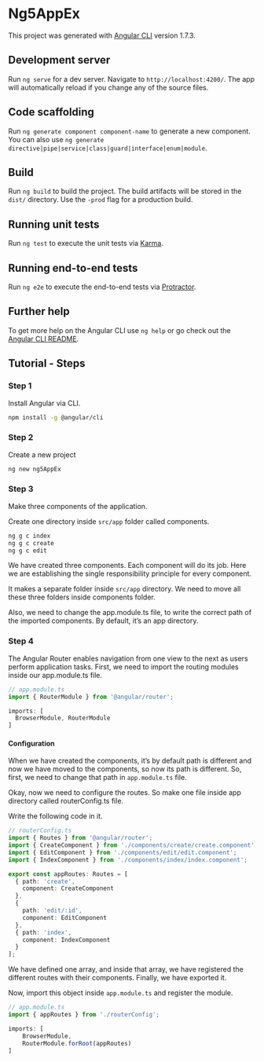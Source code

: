 # Ng5AppEx

This project was generated with [Angular CLI](https://github.com/angular/angular-cli) version 1.7.3.

## Development server

Run `ng serve` for a dev server. Navigate to `http://localhost:4200/`. The app will automatically reload if you change any of the source files.

## Code scaffolding

Run `ng generate component component-name` to generate a new component. You can also use `ng generate directive|pipe|service|class|guard|interface|enum|module`.

## Build

Run `ng build` to build the project. The build artifacts will be stored in the `dist/` directory. Use the `-prod` flag for a production build.

## Running unit tests

Run `ng test` to execute the unit tests via [Karma](https://karma-runner.github.io).

## Running end-to-end tests

Run `ng e2e` to execute the end-to-end tests via [Protractor](http://www.protractortest.org/).

## Further help

To get more help on the Angular CLI use `ng help` or go check out the [Angular CLI README](https://github.com/angular/angular-cli/blob/master/README.md).

## Tutorial - Steps

### Step 1
Install Angular via CLI.
```bash
npm install -g @angular/cli
```

### Step 2
Create a new project
```bash
ng new ng5AppEx
```

### Step 3
Make three components of the application.

Create one directory inside `src/app` folder called components.
```bash
ng g c index
ng g c create
ng g c edit
```
We have created three components. Each component will do its job. Here we are establishing the single responsibility principle for every component.

It makes a separate folder inside `src/app` directory. We need to move all these three folders inside components folder.

Also, we need to change the app.module.ts file, to write the correct path of the imported components. By default, it’s an app directory.

### Step 4
The Angular Router enables navigation from one view to the next as users perform application tasks.
First, we need to import the routing modules inside our app.module.ts file.
```typescript
// app.module.ts
import { RouterModule } from '@angular/router';

imports: [
  BrowserModule, RouterModule
]
```
#### Configuration

When we have created the components, it’s by default path is different and now we have moved to the components, so now its path is different. So, first, we need to change that path in `app.module.ts` file.

Okay, now we need to configure the routes. So make one file inside app directory called routerConfig.ts file.

Write the following code in it.
```ts
// routerConfig.ts
import { Routes } from '@angular/router';
import { CreateComponent } from './components/create/create.component';
import { EditComponent } from './components/edit/edit.component';
import { IndexComponent } from './components/index/index.component';

export const appRoutes: Routes = [
  { path: 'create', 
    component: CreateComponent 
  },
  {
    path: 'edit/:id',
    component: EditComponent
  },
  { path: 'index',
    component: IndexComponent
  }
];
```
We have defined one array, and inside that array, we have registered the different routes with their components. Finally, we have exported it.

Now, import this object inside `app.module.ts` and register the module.

```ts
// app.module.ts
import { appRoutes } from './routerConfig';

imports: [
    BrowserModule,
    RouterModule.forRoot(appRoutes)
]
```
